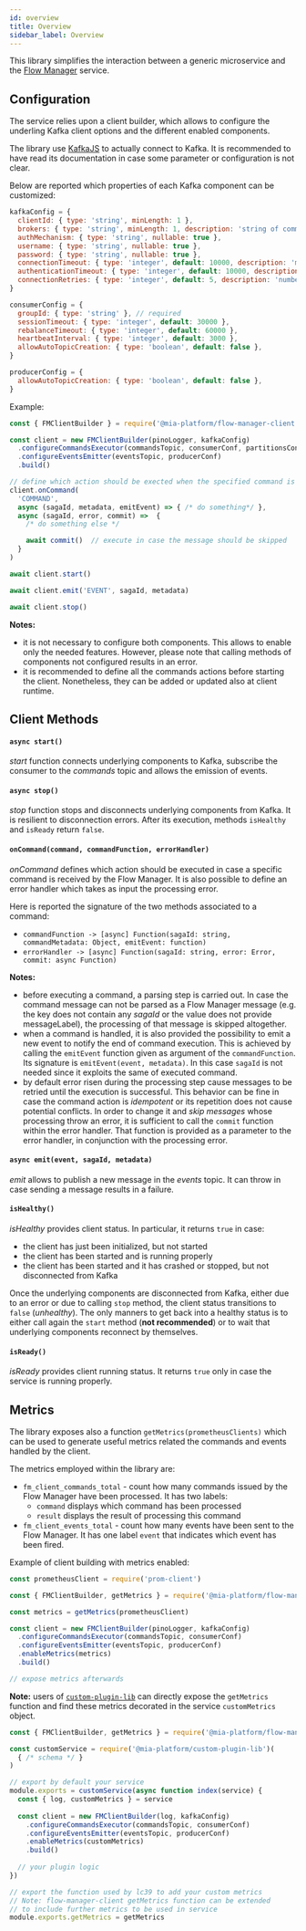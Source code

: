 ```yaml
---
id: overview
title: Overview
sidebar_label: Overview
---
```


<!--
WARNING: this file was automatically generated by Mia-Platform Doc Aggregator.
DO NOT MODIFY IT BY HAND.
Instead, modify the source file and run the aggregator to regenerate this file.
-->

This library simplifies the interaction between a generic microservice and the [Flow Manager](runtime_suite/flow-manager-service/overview) service.

## Configuration

The service relies upon a client builder, which allows to configure the
underling Kafka client options and the different enabled components.

The library use [KafkaJS](https://kafka.js.org/) to actually connect to
Kafka. It is recommended to have read its documentation in case some parameter or configuration is not clear.

Below are reported which properties of each Kafka component can be customized:

```javascript
kafkaConfig = {
  clientId: { type: 'string', minLength: 1 },
  brokers: { type: 'string', minLength: 1, description: 'string of comma separated brokers address' },
  authMechanism: { type: 'string', nullable: true },
  username: { type: 'string', nullable: true },
  password: { type: 'string', nullable: true },
  connectionTimeout: { type: 'integer', default: 10000, description: 'milliseconds' },
  authenticationTimeout: { type: 'integer', default: 10000, description: 'milliseconds' },
  connectionRetries: { type: 'integer', default: 5, description: 'number of times the client should try to connect'}
}

consumerConfig = {
  groupId: { type: 'string' }, // required
  sessionTimeout: { type: 'integer', default: 30000 },
  rebalanceTimeout: { type: 'integer', default: 60000 },
  heartbeatInterval: { type: 'integer', default: 3000 },
  allowAutoTopicCreation: { type: 'boolean', default: false },
}

producerConfig = {
  allowAutoTopicCreation: { type: 'boolean', default: false },
}
```

Example:

```javascript
const { FMClientBuilder } = require('@mia-platform/flow-manager-client')

const client = new FMClientBuilder(pinoLogger, kafkaConfig)
  .configureCommandsExecutor(commandsTopic, consumerConf, partitionsConsumedConcurrently)
  .configureEventsEmitter(eventsTopic, producerConf)
  .build()

// define which action should be exected when the specified command is received
client.onCommand(
  'COMMAND',
  async (sagaId, metadata, emitEvent) => { /* do something*/ },
  async (sagaId, error, commit) =>  {
    /* do something else */

    await commit()  // execute in case the message should be skipped
  }
)

await client.start()

await client.emit('EVENT', sagaId, metadata)

await client.stop()
```

**Notes:**
- it is not necessary to configure both components. This allows to enable only the needed features.
  However, please note that calling methods of components not configured results in an error.
- it is recommended to define all the commands actions before starting the client.
  Nonetheless, they can be added or updated also at client runtime.

## Client Methods

#### `async start()`
_start_ function connects underlying components to Kafka, subscribe
the consumer to the _commands_ topic and allows the emission of events.

#### `async stop()`
_stop_ function stops and disconnects underlying components from Kafka. It is resilient to disconnection errors.
After its execution, methods `isHealthy` and `isReady` return `false`.

#### `onCommand(command, commandFunction, errorHandler)`
_onCommand_ defines which action should be executed in case a specific command is received by the Flow Manager.
It is also possible to define an error handler which takes as input the processing error.

Here is reported the signature of the two methods associated to a command:

- `commandFunction -> [async] Function(sagaId: string, commandMetadata: Object, emitEvent: function)`
- `errorHandler -> [async] Function(sagaId: string, error: Error, commit: async Function)`

**Notes:**
- before executing a command, a parsing step is carried out. In case the command message can not be
parsed as a Flow Manager message (e.g. the key does not contain any _sagaId_ or the value does not provide messageLabel),
  the processing of that message is skipped altogether.
- when a command is handled, it is also provided the possibility to emit a new event to notify the end of command execution.
  This is achieved by calling the `emitEvent` function given as argument of the `commandFunction`.
  Its signature is `emitEvent(event, metadata)`. In this case `sagaId` is not needed since it exploits the same of executed command. 
- by default error risen during the processing step cause messages to be retried until the
execution is successful. This behavior can be fine in case the command action is _idempotent_
  or its repetition does not cause potential conflicts.
  In order to change it and *skip messages* whose processing throw an error,
  it is sufficient to call the `commit` function within the error handler.
  That function is provided as a parameter to the error handler, in conjunction with the processing error.

#### `async emit(event, sagaId, metadata)`
_emit_ allows to publish a new message in the _events_ topic. It can throw in case sending a message results in a failure.

#### `isHealthy()`
_isHealthy_ provides client status. In particular, it returns `true` in case:
- the client has just been initialized, but not started
- the client has been started and is running properly
- the client has been started and it has crashed or stopped, but not disconnected from Kafka

Once the underlying components are disconnected from Kafka, either due to an error or due to calling `stop` method,
the client status transitions to `false` (_unhealthy_).
The only manners to get back into a healthy status is to either call again the `start` method (**not recommended**)
or to wait that underlying components reconnect by themselves.

#### `isReady()`
_isReady_ provides client running status. It returns `true` only in case the service is running properly.


## Metrics

The library exposes also a function `getMetrics(prometheusClients)` which can be used
to generate useful metrics related the commands and events handled by the client.

The metrics employed within the library are:

- `fm_client_commands_total` - count how many commands issued by the Flow Manager have been processed.
  It has two labels:
  - `command` displays which command has been processed
  - `result` displays the result of processing this command
- `fm_client_events_total` - count how many events have been sent to the Flow Manager.
  It has one label `event` that indicates which event has been fired.

Example of client building with metrics enabled:

```javascript
const prometheusClient = require('prom-client')

const { FMClientBuilder, getMetrics } = require('@mia-platform/flow-manager-client')

const metrics = getMetrics(prometheusClient)

const client = new FMClientBuilder(pinoLogger, kafkaConfig)
  .configureCommandsExecutor(commandsTopic, consumerConf)
  .configureEventsEmitter(eventsTopic, producerConf)
  .enableMetrics(metrics)
  .build()

// expose metrics afterwards
```

**Note:** users of [`custom-plugin-lib`](runtime_suite_libraries/custom-plugin-lib/apidoc)
can directly expose the `getMetrics` function and find these metrics decorated
in the service `customMetrics` object.

```javascript
const { FMClientBuilder, getMetrics } = require('@mia-platform/flow-manager-client')

const customService = require('@mia-platform/custom-plugin-lib')(
  { /* schema */ }
)

// export by default your service
module.exports = customService(async function index(service) {
  const { log, customMetrics } = service
  
  const client = new FMClientBuilder(log, kafkaConfig)
    .configureCommandsExecutor(commandsTopic, consumerConf)
    .configureEventsEmitter(eventsTopic, producerConf)
    .enableMetrics(customMetrics)
    .build()
  
  // your plugin logic
})

// export the function used by lc39 to add your custom metrics
// Note: flow-manager-client getMetrics function can be extended
// to include further metrics to be used in service
module.exports.getMetrics = getMetrics
```
